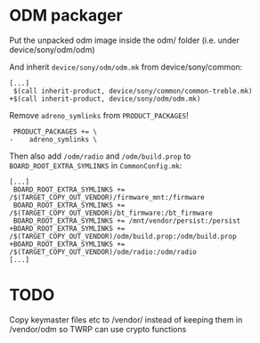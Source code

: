 # ODM packager

Put the unpacked odm image inside the odm/ folder
(i.e. under device/sony/odm/odm)

And inherit `device/sony/odm/odm.mk` from device/sony/common:
```
[...]
 $(call inherit-product, device/sony/common/common-treble.mk)
+$(call inherit-product, device/sony/odm/odm.mk)
```

Remove `adreno_symlinks` from `PRODUCT_PACKAGES`!
```
 PRODUCT_PACKAGES += \
-    adreno_symlinks \
```

Then also add `/odm/radio` and `/odm/build.prop` to
`BOARD_ROOT_EXTRA_SYMLINKS` in `CommonConfig.mk`:
```
[...]
 BOARD_ROOT_EXTRA_SYMLINKS += /$(TARGET_COPY_OUT_VENDOR)/firmware_mnt:/firmware
 BOARD_ROOT_EXTRA_SYMLINKS += /$(TARGET_COPY_OUT_VENDOR)/bt_firmware:/bt_firmware
 BOARD_ROOT_EXTRA_SYMLINKS += /mnt/vendor/persist:/persist
+BOARD_ROOT_EXTRA_SYMLINKS += /$(TARGET_COPY_OUT_VENDOR)/odm/build.prop:/odm/build.prop
+BOARD_ROOT_EXTRA_SYMLINKS += /$(TARGET_COPY_OUT_VENDOR)/odm/radio:/odm/radio
[...]
```

# TODO
Copy keymaster files etc to /vendor/ instead of keeping them in /vendor/odm so
TWRP can use crypto functions
